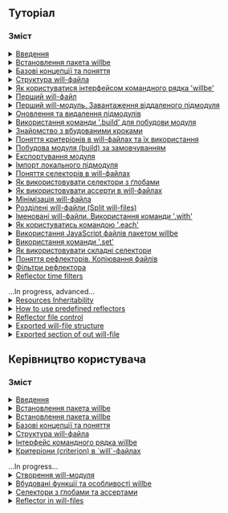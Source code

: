 ## <a name="tutorials"></a> Туторіал

### Зміст
<details>
  <summary><a href="Introduction.ukr.md">Введення</a></summary>
    <p>Загальна інформація про пакет willbe</p>
</details> 
<details>
  <summary><a href="./Tutorials.ukr/WillbeInstalation.ukr.md">Встановлення пакета willbe</a></summary>
    <p>Показано процес встановлення пакета `willbe` на операційні системи Windows та Linux-дистрибутиви</p>
</details> 
<details>
  <summary><a href="./Tutorials.ukr/Concepts.urk.md">Базові концепції та поняття</a></summary>
    <p>В туторіалі описуються основні концепції та поняття для роботи з пакетом `willbe`</p>
</details> 
<details>
  <summary><a href="./Tutorials.ukr/CompositionOfWillFile.ukr.md">Структура will-файла</a></summary>
    <p>В туторіалі описано структуру секцій `will`-файлу та приведено приклади їх застосування</p>
</details>
<details>
  <summary><a href="./Tutorials.ukr/HowToUseCommandLineInterfaceOfWill.ukr.md">Як користуватися інтерфейсом командного рядка 'willbe'</a></summary>
    <p>В туторіалі описується використання командного рядка для взаємодії з пакетом `willbe`, застосування команд `.help` та `.list`</p>
</details>
<details>
  <summary><a href="./Tutorials.ukr/FirstWillFile.ukr.md">Перший will-файл</a></summary>
    <p>В туторіалі описується створення першого will-файлу та першого модуля</p>
</details>
<details>
  <summary><a href="./Tutorials.ukr/RemoteSubmodulesImporting.ukr.md">Перший will-модуль. Завантаження віддаленого підмодуля</a></summary>
    <p>В туторіалі показано як імпортувати віддалені підмодулі</p>
</details>
<details>
  <summary><a href="./Tutorials.ukr/SubmodulesAdministration.ukr.md">Оновлення та видалення підмодулів</a></summary>
    <p>В туторіалі продовжено опис підмодулів, більш детально розглянуто їх адміністрування</p>
</details>
<details>
  <summary><a href="./Tutorials.ukr/ModuleCreationByBuild.ukr.md">Використання команди '.build' для побудови модуля</a></summary>
    <p>Туторіал описує запуск окремих збірок побудови модуля в `will`-файлі</p>
</details>
<details>
  <summary><a href="./Tutorials.ukr/PredefinedSteps.ukr.md">Знайомство з вбудованими кроками</a></summary>
    <p>В туторіалі дається пояснення вбудованих кроків та приведено приклади використання</p>
</details>
<details>
  <summary><a href="./Tutorials.ukr/CriterionsInWillFile.ukr.md">Поняття критеріонів в will-файлах та їх використання</a></summary>
    <p>В туторіалі дається поняття про критеріони (criterion) та їх використання в `will`-файлах</p>
</details>
<details>
  <summary><a href="./Tutorials.ukr/DefaultCriterionInWillFile.ukr.md">Побудова модуля (build) за замовчуванням</a></summary>
    <p>В туторіалі показано як користуватись зовнішніми програмами та створено збірку, яка виконується за замовчуванням</p>
</details>
<details>
  <summary><a href="./Tutorials.ukr/ExportedWillFile.ukr.md">Експортування модуля</a></summary>
    <p>В цьому туторіалі описана процедура експортування `will`-модуля</p>
</details>
<details>
  <summary><a href="./Tutorials.ukr/LocalSubmodulesImporting.ukr.md">Імпорт локального підмодуля</a></summary>
    <p>В туторіалі показано як додати локальний підмодуль та його особливості</p>
</details>
<details>
  <summary><a href="./Tutorials.ukr/SelectorsTermInWillFile.ukr.md">Поняття селекторів в will-файлах</a></summary>
    <p>В туторіалі дається поняття селекторів та їх застосування в `will`-файлах</p>
</details>
<details>
  <summary><a href="./Tutorials.ukr/HowToUseSelectorsWithGlob.ukr.md">Як використовувати селектори з ґлобами</a></summary>
    <p>В туторіалі пояснюється застосування ґлобів в селекторах `will`-файла</p>
</details>
<details>
  <summary><a href="./Tutorials.ukr/HowToUseAsserts.ukr.md">Як використовувати ассерти в will-файлах</a></summary>
    <p>В туторіалі пояснюється як з допомогою ассертів зменшити кількість помилок в `will`-файлі</p>
</details>
<details>
  <summary><a href="./Tutorials.ukr/MinimizationOfWillFile.ukr.md">Мінімізація will-файла</a></summary>
    <p>В туторіалі показано, як мінімізувати величину `will`-файла та властивості ресурсів при використанні скороченої форми запису критеріонів</p>
</details>
<details>
  <summary><a href="./Tutorials.ukr/SplitWillFile.ukr.md">Розділені will-файли (Split will-files)</a></summary>
    <p>В туторіалі розглядається створення розділених `will`-файлів</p>
</details>
<details>
  <summary><a href="./Tutorials.ukr/NamedWillFile.ukr.md">Іменовані will-файли. Використання команди '.with'</a></summary>
    <p>В туторіалі дається поняття іменованих `will`-файлів та показано як користуватись командою `.with`</p>
</details>
<details>
  <summary><a href="./Tutorials.ukr/UsingEachCommand.ukr.md">Як користуватись командою '.each'</a></summary>
    <p>В туторіалі пояснюється призначення команди `.each` та приводиться приклад використання</p>
</details>
<details>
  <summary><a href="./Tutorials.ukr/UsingOfJSInWillbe.ukr.md">Використання JavaScript файлів пакетом willbe</a></summary>
    <p>В туторіалі показано як використовувати JavaScript-скрипти в пакеті `willbe`</p>
</details>
<details>
  <summary><a href="./Tutorials.ukr/UsingSetCommand.ukr.md">Використання команди '.set'</a></summary>
    <p>В туторіалі пояснюється призначення команди `.set` та дається приклад використання</p>
</details>
<details>
  <summary><a href="./Tutorials.ukr/HowToUseComplexSelector.ukr.md">Як використовувати складні селектори</a></summary>
    <p>В туторіалі пояснюється застосування складних селекторів при побудові модуля, приведено приклади застосування ґлобів та ассертів</p>
</details>
<details>
  <summary><a href="./Tutorials.ukr/ReflectorUsing.ukr.md">Поняття рефлекторів. Копіювання файлів</a></summary>
    <p>В туторіалі описуються рефлектори, дається приклад копіювання файлів рефлектором, пояснюється як користуватись полем `recursive`</p>
</details>
<details>
  <summary><a href="./Tutorials.ukr/ReflectorFilters.ukr.md">Фільтри рефлектора</a></summary>
    <p>В туторіалі дається поняття простих фільтрів і масок рефлектора та показано як вони застосовуються</p>
</details>
<details>
  <summary><a href="./Tutorials.ukr/ReflectorTimeFilters.ukr.md">Reflector time filters</a></summary>
    <p>В туторіалі показано як використовуються фільтри відбору файлів по часу</p>
</details>

<p></p>
...In progress, advanced...
<details>
  <summary><a href="./Tutorials.ukr/ResourceInheritability.ukr.md">Resources Inheritability</a></summary>
    <p>В туторіалі показано як використовувати наслідування ресурсами `will`-файла</p>
</details>
<details>
  <summary><a href="./Tutorials.ukr/PredefinedReflectorsUsing.ukr.md">How to use predefined reflectors</a></summary>
    <p>В туторіалі показано як використовувати вбудовані рефлектори пакета `willbe`</p>
</details>
<details>
  <summary><a href="./Tutorials.ukr/ReflectorFSControl.ukr.md">Reflector file control</a></summary>
    <p>В туторіалі показано як з допомогою рефлекторів можна управляти шляхами і файлами </p>
</details>
<details>
  <summary><a href="./Tutorials.ukr/ExportedFileStructure.ukr.md">Exported will-file structure</a></summary>
    <p>В туторіалі показано особливості структури експортованого `*.out.will.`-файла та окремих ресурсів</p>
</details>
<details>
  <summary><a href="./Tutorials.ukr/ExportedSectionOfWillFile.ukr.md">Exported section of out will-file</a></summary>
    <p>В цьому туторіалі розглядається секція `exported`</p>
</details>


## <a name="manuals"></a> Керівництво користувача

### Зміст
<details>
  <summary><a href="Introduction.ukr.md">Введення</a></summary>
    <p>Загальна інформація про пакет willbe</p>
</details> 
<details>
  <summary><a href="./Manuals.ukr/WillbeInstalation.ukr.md">Встановлення пакета willbe</a></summary>
    <p>Показано процес встановлення пакета `willbe` на операційні системи Windows та Linux-дистрибутиви</p>
</details> 
<details>
  <summary><a href="./Manuals.ukr/WillbeInstalation.ukr.md">Встановлення пакета willbe</a></summary>
    <p>Показано процес встановлення пакета `willbe` на операційні системи Windows та Linux-дистрибутиви</p>
</details> 
<details>
  <summary><a href="./Manuals.ukr/Concepts.urk.md">Базові концепції та поняття</a></summary>
    <p>В туторіалі описуються основні концепції та поняття для роботи з пакетом `willbe`</p>
</details> 
<details>
  <summary><a href="./Manuals.ukr/WillFileStructure.ukr.md">Структура will-файла</a></summary>
    <p>Описується структура секцій `will`-файлу та приведено приклади їх застосування</p>
</details>
<details>
  <summary><a href="./Manuals.ukr/CommandLineInterfaceOfWill.ukr.md">Інтерфейс командного рядка willbe</a></summary>
    <p>Описані команди пакету `willbe` та їх синтаксис</p>
</details>
<details>
  <summary><a href="./Manuals.ukr/WillFileCriterions.urk.md">Критеріони (criterion) в `will`-файлах</a></summary>
    <p>В керівництві користувача визначено поняття критеріонів та приведено приклади їх використання при створенні модулів</p>
</details>  

<p></p>
...In progress... 
<details>
  <summary><a href="./Manuals.ukr/WillFileCreation.md">Створення will-модуля</a></summary>
    <p>В керівництві описано створення will-файла та побудова модулів різного призначення</p>
    <p><a href="./Manuals.ukr/WillFileCreation.md#start">Початок роботи</a></p>
    <p><a href="./Manuals.ukr/WillFileCreation.md#basic-configuration">Базова конфігурація</a></p>
    <p><a href="./Manuals.ukr/WillFileCreation.md#submodules-importing">Робота з підмодулями</a></p>
    <p><a href="./Manuals.ukr/WillFileCreation.md#step-and-build">Використання секцій `step` i `build` при створенні модуля</a></p>
    <p><a href="./Manuals.ukr/WillFileCreation.md#module-export">Експорт модуля</a></p>
    <p><a href="./Manuals.ukr/WillFileCreation.md#named-module">Іменований підмодуль</a></p>
</details> 
<details>
  <summary><a href="./Manuals.ukr/WillFilePredefinedComponents.ukr.md">Вбудовані функції та особливості willbe</a></summary>
    <p>Комплексне керівництво користувача по вбудованим функціям та властивостям окремих секцій `will`-файла </p>
</details>
<details>
  <summary><a href="./Manuals.ukr/WillFileSelectors.ukr.md">Cелектори з ґлобами та ассертами</a></summary>
    <p>В керівництві користувача дається інформація про використання селекторів для побудови модуля</p>
</details>
<details>
  <summary><a href="./Manuals.ukr/WillFileReflectors.ukr.md">Reflector in will-files</a></summary>
    <p>В керівництві користувача описуються рефлектори - призначення, особливості побудови, використання</p>
</details>